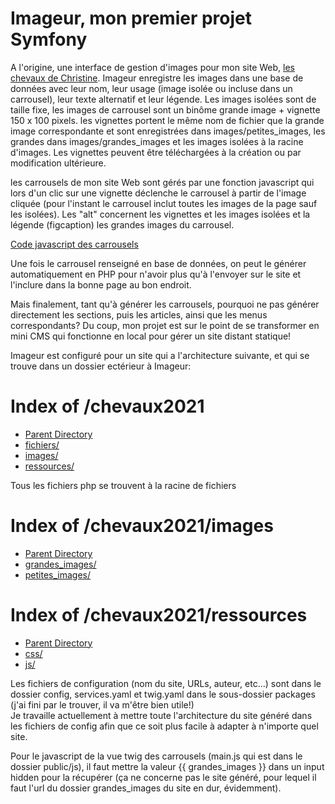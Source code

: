 <h1>Imageur, mon premier projet Symfony</h1>

<p>A l'origine, une interface de gestion d'images pour mon site Web, <a href="http://chrizedday.free.fr">les chevaux de Christine</a>. Imageur enregistre les images dans une base de données avec leur nom, leur usage (image isolée ou incluse dans un carrousel), leur texte alternatif et leur légende. Les images isolées sont de taille fixe, les images de carrousel sont un binôme grande image + vignette 150 x 100 pixels. les vignettes portent le même nom de fichier que la grande image correspondante et sont enregistrées dans images/petites_images, les grandes dans images/grandes_images et les images isolées à la racine d'images. Les vignettes peuvent être téléchargées à la création ou par modification ultérieure.</p>

<p>les carrousels de mon site Web sont gérés par une fonction javascript qui lors d'un clic sur une vignette déclenche le carrousel à partir de l'image cliquée (pour l'instant le carrousel inclut toutes les images de la page sauf les isolées). Les "alt" concernent les vignettes et les images isolées et la légende (figcaption) les grandes images du carrousel.</p>

<p><a href="main.js">Code javascript des carrousels </a></p>

<p>Une fois le carrousel renseigné en base de données, on peut le générer automatiquement en PHP pour n'avoir plus qu'à l'envoyer sur le site et l'inclure dans la bonne page au bon endroit.</p>

<p>Mais finalement, tant qu'à générer les carrousels, pourquoi ne pas générer directement les sections, puis les articles, ainsi que les menus correspondants?
 Du coup, mon projet est sur le point de se transformer en mini CMS qui fonctionne en local pour gérer un site distant statique!</p>
 
 <p>Imageur est configuré pour un site qui a l'architecture suivante, et qui se trouve dans un dossier ectérieur à Imageur:</p>
 <h1>Index of /chevaux2021</h1>
<ul><li><a href="/"> Parent Directory</a></li>
<li><a href="fichiers/"> fichiers/</a></li>
<li><a href="images/"> images/</a></li>
<li><a href="ressources/"> ressources/</a></li>
</ul>

<p>Tous les fichiers php se trouvent à la racine de fichiers</p>

<h1>Index of /chevaux2021/images</h1>
<ul><li><a href="/chevaux2021/"> Parent Directory</a></li>
<li><a href="grandes_images/"> grandes_images/</a></li>
<li><a href="petites_images/"> petites_images/</a></li>
</ul>

<h1>Index of /chevaux2021/ressources</h1>
<ul><li><a href="/chevaux2021/"> Parent Directory</a></li>
<li><a href="css/"> css/</a></li>
<li><a href="js/"> js/</a></li>
</ul>

<p>Les fichiers de configuration (nom du site, URLs, auteur, etc...) sont dans le dossier config, services.yaml et twig.yaml dans le sous-dossier packages (j'ai fini par le trouver, il va m'être bien utile!)<br/>
Je travaille actuellement à mettre toute l'architecture du site généré dans les fichiers de config afin que ce soit plus facile à adapter à n'importe quel site.
 </p>
 <p>Pour le javascript de la vue twig des carrousels (main.js qui est dans le dossier public/js), il faut mettre la valeur {{ grandes_images }} dans un input hidden pour la récupérer (ça ne concerne pas le site généré, pour lequel il faut l'url du dossier grandes_images du site en dur, évidemment).</p>

